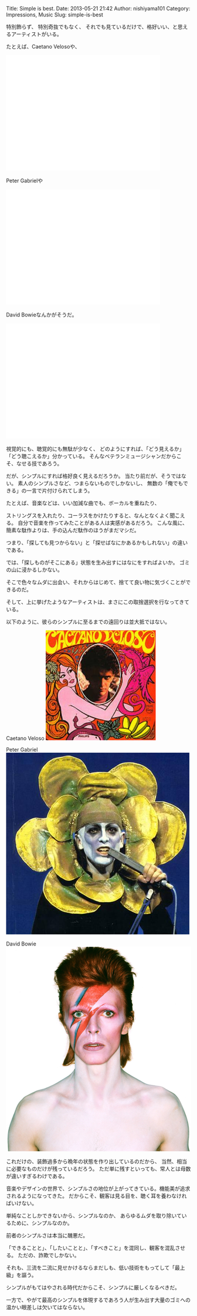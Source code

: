 Title: Simple is best. 
Date: 2013-05-21 21:42
Author: nishiyama101
Category: Impressions, Music
Slug: simple-is-best

特別飾らず、
特別奇抜でもなく、
それでも見ているだけで、格好いい、と思えるアーティストがいる。

たとえば、Caetano Velosoや、

<iframe width="420" height="315" src="//www.youtube.com/embed/KH-dtHH6-tA" frameborder="0" allowfullscreen></iframe>

Peter Gabrielや

<iframe width="420" height="315" src="//www.youtube.com/embed/aO-TM9GA3Tg" frameborder="0" allowfullscreen></iframe>

David Bowieなんかがそうだ。

<iframe width="420" height="315" src="//www.youtube.com/embed/YYjBQKIOb-w" frameborder="0" allowfullscreen></iframe>

視覚的にも、聴覚的にも無駄が少なく、
どのようにすれば、「どう見えるか」「どう聴こえるか」分かっている。
そんなベテランミュージシャンだからこそ、なせる技であろう。

だが、シンプルにすれば格好良く見えるだろうか。
当たり前だが、そうではない。
素人のシンプルさなど、つまらないものでしかないし、
無数の「俺でもできる」の一言で片付けられてしまう。

たとえば、音楽などは、いい加減な曲でも、ボーカルを重ねたり、

ストリングスを入れたり、コーラスをかけたりすると、なんとなくよく聞こえる。
自分で音楽を作ってみたことがある人は実感があるだろう。
こんな風に、簡素な駄作よりは、手の込んだ駄作のほうがまだマシだ。

つまり、「探しても見つからない」と「探せばなにかあるかもしれない」の違いである。

では、「探しものがそこにある」状態を生み出すにはなにをすればよいか。
ゴミの山に浸かるしかない。

そこで色々なムダに出会い、それからはじめて、捨てて良い物に気づくことができるのだ。

そして、上に挙げたようなアーティストは、まさにこの取捨選択を行なってきている。

以下のように、彼らのシンプルに至るまでの遠回りは並大抵ではない。

Caetano Veloso
![Caetano Veloso][]

Peter Gabriel
![Peter Gabriel][]

David Bowie
![David Bowie][]

これだけの、装飾過多から晩年の状態を作り出しているのだから、
当然、相当に必要なものだけが残っているだろう。
ただ単に残すといっても、常人とは母数が違いすぎるわけである。

音楽やデザインの世界で、シンプルさの地位が上がってきている。機能美が追求されるようになってきた。
だからこそ、観客は見る目を、聴く耳を養わなければいけない。

単純なことしかできないから、シンプルなのか、
あらゆるムダを取り除いているために、シンプルなのか。

前者のシンプルさは本当に醜悪だ。

「できることと」、「したいことと」、「すべきこと」を混同し、観客を混乱させる。
ただの、詐欺でしかない。

それも、三流を二流に見せかけるならまだしも、低い技術をもってして「最上級」を謳う。

シンプルがもてはやされる時代だからこそ、シンプルに厳しくなるべきだ。

一方で、やがて最高のシンプルを体現するであろう人が生み出す大量のゴミへの温かい眼差しは欠いてはならない。

[Caetano Veloso]: /images/caetanoveloso.jpg
[Peter Gabriel]: /images/petergabriel.jpg
[David Bowie]: /images/davidbowie.jpg

